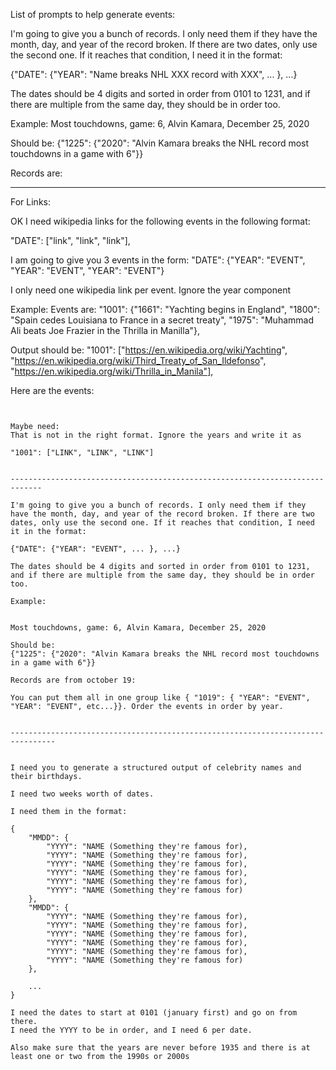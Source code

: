 List of prompts to help generate events:

I'm going to give you a bunch of records. I only need them if they have the month, day, and year of the record broken. If there are two dates, only use the second one. If it reaches that condition, I need it in the format:

{"DATE": {"YEAR": "Name breaks NHL XXX record with XXX", ... }, ...}

The dates should be 4 digits and sorted in order from 0101 to 1231, and if there are multiple from the same day, they should be in order too.

Example:
Most touchdowns, game: 6, Alvin Kamara, December 25, 2020

Should be:
{"1225": {"2020": "Alvin Kamara breaks the NHL record most touchdowns in a game with 6"}}

Records are:

-------------------------------------------------------------------------------------------
For Links:

OK I need wikipedia links for the following events in the following format:

"DATE": ["link", "link", "link"],

I am going to give you 3 events in the form:
"DATE": {"YEAR": "EVENT", "YEAR": "EVENT", "YEAR": "EVENT"}

I only need one wikipedia link per event. Ignore the year component

Example:
Events are:
"1001": {"1661": "Yachting begins in England", "1800": "Spain cedes Louisiana to France in a secret treaty", "1975": "Muhammad Ali beats Joe Frazier in the Thrilla in Manilla"},

Output should be:
"1001": ["https://en.wikipedia.org/wiki/Yachting", "https://en.wikipedia.org/wiki/Third_Treaty_of_San_Ildefonso", "https://en.wikipedia.org/wiki/Thrilla_in_Manila"],

Here are the events:
~~~~~~~~~~~~~~~~~~~~~~~~~~~~~~~~~~~~~~~~~~~~~~~~~~~~~~~~~~~~~~~~~~~~~~~~~~~~~~~~~~~~~~~~~~~~~~~~


Maybe need:
That is not in the right format. Ignore the years and write it as 

"1001": ["LINK", "LINK", "LINK"]


-----------------------------------------------------------------------------

I'm going to give you a bunch of records. I only need them if they have the month, day, and year of the record broken. If there are two dates, only use the second one. If it reaches that condition, I need it in the format:

{"DATE": {"YEAR": "EVENT", ... }, ...} 

The dates should be 4 digits and sorted in order from 0101 to 1231, and if there are multiple from the same day, they should be in order too.

Example:


Most touchdowns, game: 6, Alvin Kamara, December 25, 2020

Should be:
{"1225": {"2020": "Alvin Kamara breaks the NHL record most touchdowns in a game with 6"}}

Records are from october 19:

You can put them all in one group like { "1019": { "YEAR": "EVENT", "YEAR": "EVENT", etc...}}. Order the events in order by year.


--------------------------------------------------------------------------------


I need you to generate a structured output of celebrity names and their birthdays.

I need two weeks worth of dates. 

I need them in the format:

{
    "MMDD": {
        "YYYY": "NAME (Something they're famous for),
        "YYYY": "NAME (Something they're famous for),
        "YYYY": "NAME (Something they're famous for),
        "YYYY": "NAME (Something they're famous for),
        "YYYY": "NAME (Something they're famous for),
        "YYYY": "NAME (Something they're famous for)
    },
    "MMDD": {
        "YYYY": "NAME (Something they're famous for),
        "YYYY": "NAME (Something they're famous for),
        "YYYY": "NAME (Something they're famous for),
        "YYYY": "NAME (Something they're famous for),
        "YYYY": "NAME (Something they're famous for),
        "YYYY": "NAME (Something they're famous for)
    }, 

    ...
}

I need the dates to start at 0101 (january first) and go on from there.
I need the YYYY to be in order, and I need 6 per date.

Also make sure that the years are never before 1935 and there is at least one or two from the 1990s or 2000s